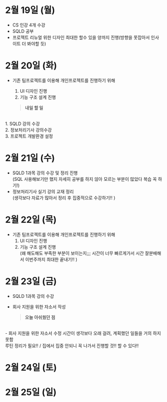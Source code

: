 # 2월 19일 (월)
- CS 인강 4개 수강
- SQLD 공부
- 프로젝트 리뉴얼 위한 디자인 최대한 할수 있을 양까지 진행(방향을 못잡아서 인사이트 더 봐야할 듯)

# 2월 20일 (화)
- 기존 팀프로젝트를 이용해 개인프로젝트를 진행하기 위해
    1. UI 디자인 진행
    2. 기능 구조 설계 진행 

    > **내일 할 일**
<br> 
    1.&nbsp;SQLD 강의 수강 <br>
    2.&nbsp;정보처리기사 강의수강<br>
    3.&nbsp;프로젝트 개발환경 설정

# 2월 21일 (수)
- SQLD 1과목 강의 수강 및 정리 진행<br> 
    (SQL 사용해보기만 했지 자세히 공부를 하지 않아 모르는 부분이 많았다 복습 꼭 하기!)
- 정보처리기사 실기 강의 교재 정리<br>
    (생각보다 자료가 많아서 정리 후 집중적으로 수강하기!! )

# 2월 22일 (목)
- 기존 팀프로젝트를 이용해 개인프로젝트를 진행하기 위해
    1. UI 디자인 진행
    2. 기능 구조 설계 진행 <br>
        (왜 해도해도 부족한 부분이 보이는지;;; 시간이 너무 빠르게가서 시간 잘분배해서 이번주까지 최대한 끝내기!! )

# 2월 23일 (금)
- SQLD 1과목 강의 수강
- 회사 지원을 위한 자소서 작성

    > **오늘 아쉬웠던 점**
<br> 
    -&nbsp;회사 지원을 위한 자소서 수정 시간이 생각보다 오래 걸려, 계획했던 일들을 거의 하지 못함<br>
    루틴 정리가 필요!! / 집에서 집중 안되니 꼭 나가서 진행할 것!! 할 수 있다!!

# 2월 24일 (토)


# 2월 25일 (일)
